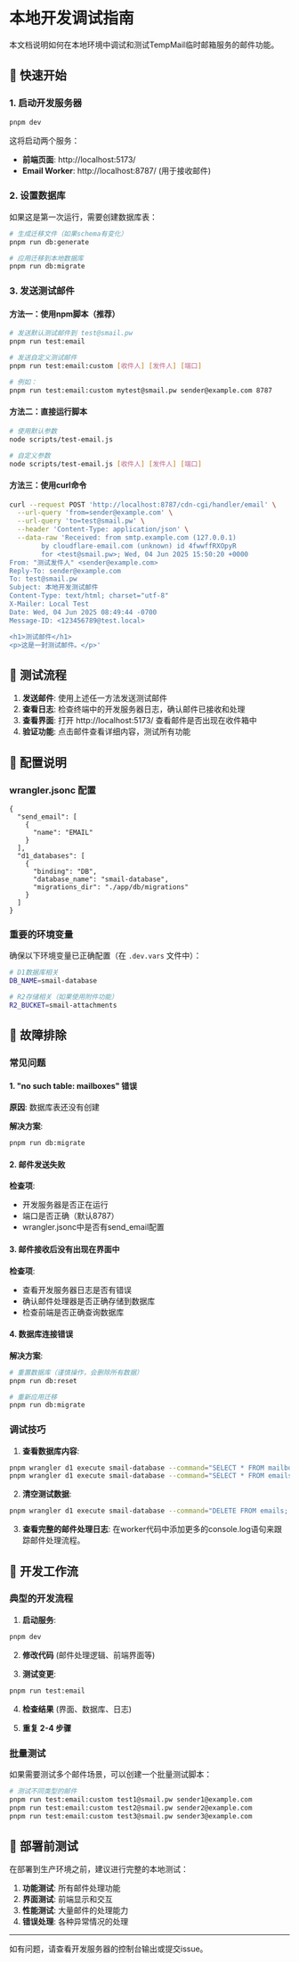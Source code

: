 # 本地开发调试指南

本文档说明如何在本地环境中调试和测试TempMail临时邮箱服务的邮件功能。

## 🚀 快速开始

### 1. 启动开发服务器

```bash
pnpm dev
```

这将启动两个服务：
- **前端页面**: http://localhost:5173/
- **Email Worker**: http://localhost:8787/ (用于接收邮件)

### 2. 设置数据库

如果这是第一次运行，需要创建数据库表：

```bash
# 生成迁移文件（如果schema有变化）
pnpm run db:generate

# 应用迁移到本地数据库
pnpm run db:migrate
```

### 3. 发送测试邮件

#### 方法一：使用npm脚本（推荐）

```bash
# 发送默认测试邮件到 test@smail.pw
pnpm run test:email

# 发送自定义测试邮件
pnpm run test:email:custom [收件人] [发件人] [端口]

# 例如：
pnpm run test:email:custom mytest@smail.pw sender@example.com 8787
```

#### 方法二：直接运行脚本

```bash
# 使用默认参数
node scripts/test-email.js

# 自定义参数
node scripts/test-email.js [收件人] [发件人] [端口]
```

#### 方法三：使用curl命令

```bash
curl --request POST 'http://localhost:8787/cdn-cgi/handler/email' \
  --url-query 'from=sender@example.com' \
  --url-query 'to=test@smail.pw' \
  --header 'Content-Type: application/json' \
  --data-raw 'Received: from smtp.example.com (127.0.0.1)
        by cloudflare-email.com (unknown) id 4fwwffRXOpyR
        for <test@smail.pw>; Wed, 04 Jun 2025 15:50:20 +0000
From: "测试发件人" <sender@example.com>
Reply-To: sender@example.com
To: test@smail.pw
Subject: 本地开发测试邮件
Content-Type: text/html; charset="utf-8"
X-Mailer: Local Test
Date: Wed, 04 Jun 2025 08:49:44 -0700
Message-ID: <123456789@test.local>

<h1>测试邮件</h1>
<p>这是一封测试邮件。</p>'
```

## 📧 测试流程

1. **发送邮件**: 使用上述任一方法发送测试邮件
2. **查看日志**: 检查终端中的开发服务器日志，确认邮件已接收和处理
3. **查看界面**: 打开 http://localhost:5173/ 查看邮件是否出现在收件箱中
4. **验证功能**: 点击邮件查看详细内容，测试所有功能

## 🔧 配置说明

### wrangler.jsonc 配置

```jsonc
{
  "send_email": [
    {
      "name": "EMAIL"
    }
  ],
  "d1_databases": [
    {
      "binding": "DB",
      "database_name": "smail-database",
      "migrations_dir": "./app/db/migrations"
    }
  ]
}
```

### 重要的环境变量

确保以下环境变量已正确配置（在 `.dev.vars` 文件中）：

```bash
# D1数据库相关
DB_NAME=smail-database

# R2存储相关（如果使用附件功能）
R2_BUCKET=smail-attachments
```

## 🐛 故障排除

### 常见问题

#### 1. "no such table: mailboxes" 错误

**原因**: 数据库表还没有创建

**解决方案**:
```bash
pnpm run db:migrate
```

#### 2. 邮件发送失败

**检查项**:
- 开发服务器是否正在运行
- 端口是否正确（默认8787）
- wrangler.jsonc中是否有send_email配置

#### 3. 邮件接收后没有出现在界面中

**检查项**:
- 查看开发服务器日志是否有错误
- 确认邮件处理器是否正确存储到数据库
- 检查前端是否正确查询数据库

#### 4. 数据库连接错误

**解决方案**:
```bash
# 重置数据库（谨慎操作，会删除所有数据）
pnpm run db:reset

# 重新应用迁移
pnpm run db:migrate
```

### 调试技巧

1. **查看数据库内容**:
```bash
pnpm wrangler d1 execute smail-database --command="SELECT * FROM mailboxes;"
pnpm wrangler d1 execute smail-database --command="SELECT * FROM emails;"
```

2. **清空测试数据**:
```bash
pnpm wrangler d1 execute smail-database --command="DELETE FROM emails; DELETE FROM mailboxes;"
```

3. **查看完整的邮件处理日志**:
在worker代码中添加更多的console.log语句来跟踪邮件处理流程。

## 📝 开发工作流

### 典型的开发流程

1. **启动服务**:
```bash
pnpm dev
```

2. **修改代码** (邮件处理逻辑、前端界面等)

3. **测试变更**:
```bash
pnpm run test:email
```

4. **检查结果** (界面、数据库、日志)

5. **重复 2-4 步骤**

### 批量测试

如果需要测试多个邮件场景，可以创建一个批量测试脚本：

```bash
# 测试不同类型的邮件
pnpm run test:email:custom test1@smail.pw sender1@example.com
pnpm run test:email:custom test2@smail.pw sender2@example.com
pnpm run test:email:custom test3@smail.pw sender3@example.com
```

## 🚀 部署前测试

在部署到生产环境之前，建议进行完整的本地测试：

1. **功能测试**: 所有邮件处理功能
2. **界面测试**: 前端显示和交互
3. **性能测试**: 大量邮件的处理能力
4. **错误处理**: 各种异常情况的处理

---

如有问题，请查看开发服务器的控制台输出或提交issue。 
